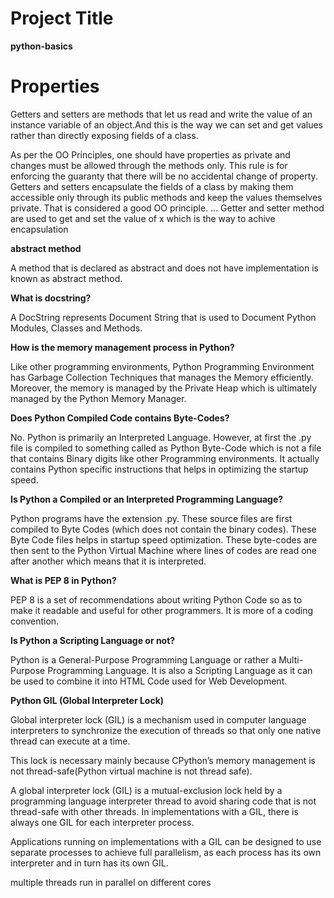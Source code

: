 # Project Title
**python-basics**

# Properties
  Getters and setters are methods that let us read and write the value of an instance variable of an object.And this is the way we can set and get values rather than directly exposing fields of a class.

  As per the OO Principles, one should have properties as private and changes must be allowed through the   methods only. This rule is for enforcing the guaranty that there will be no accidental change of property. 
  Getters and setters encapsulate the fields of a class by making them accessible only through its public methods and keep the values themselves private. That is considered a good OO principle. ... Getter and setter method are used to get and set the value of x which is the way to achive encapsulation


**abstract method**

A method that is declared as abstract and does not have implementation is known as abstract method.

**What is docstring?**

A DocString represents Document String that is used to Document Python Modules, Classes and Methods.


**How is the memory management process in Python?**

Like other programming environments, Python Programming Environment has Garbage Collection Techniques that manages the Memory efficiently. Moreover, the memory is managed by the Private Heap which is ultimately managed by the Python Memory Manager.


**Does Python Compiled Code contains Byte-Codes?**

No. Python is primarily an Interpreted Language. However, at first the .py file is compiled to something called as Python Byte-Code which is not a file that contains Binary digits like other Programming environments. It actually contains Python specific instructions that helps in optimizing the startup speed.

**Is Python a Compiled or an Interpreted Programming Language?**

Python programs have the extension .py. These source files are first compiled to Byte Codes (which does not contain the binary codes). These Byte Code files helps in startup speed optimization. These byte-codes are then sent to the Python Virtual Machine where lines of codes are read one after another which means that it is interpreted.

**What is PEP 8 in Python?**

PEP 8 is a set of recommendations about writing Python Code so as to make it readable and useful for other programmers. It is more of a coding convention.


**Is Python a Scripting Language or not?**

Python is a General-Purpose Programming Language or rather a Multi-Purpose Programming Language. It is also a Scripting Language as it can be used to combine it into HTML Code used for Web Development.

**Python GIL (Global Interpreter Lock)**

Global interpreter lock (GIL) is a mechanism used in computer language interpreters to synchronize the execution of threads so that only one native thread can execute at a time.

This lock is necessary mainly because CPython’s memory management is not thread-safe(Python virtual machine is not thread safe).

A global interpreter lock (GIL) is a mutual-exclusion lock held by a programming language interpreter thread to avoid sharing code that is not thread-safe with other threads. In implementations with a GIL, there is always one GIL for each interpreter process.

Applications running on implementations with a GIL can be designed to use separate processes to achieve full parallelism, as each process has its own interpreter and in turn has its own GIL.

multiple threads run in parallel on different cores
